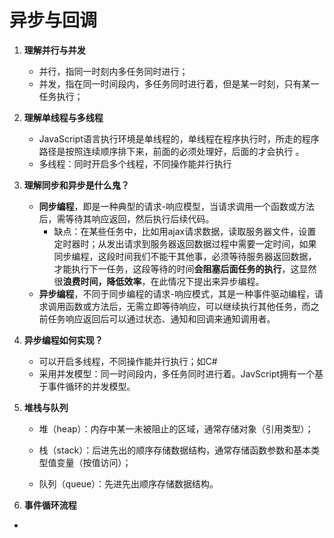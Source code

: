 # 异步与回调

1. **理解并行与并发**

   - 并行，指同一时刻内多任务同时进行；
   - 并发，指在同一时间段内，多任务同时进行着，但是某一时刻，只有某一任务执行；
2. **理解单线程与多线程** 

   - JavaScript语言执行环境是单线程的，单线程在程序执行时，所走的程序路径是按照连续顺序排下来，前面的必须处理好，后面的才会执行 。
   - 多线程：同时开启多个线程，不同操作能并行执行 
3. **理解同步和异步是什么鬼？**

   - **同步编程**，即是一种典型的请求-响应模型，当请求调用一个函数或方法后，需等待其响应返回，然后执行后续代码。
     - 缺点：在某些任务中，比如用ajax请求数据，读取服务器文件，设置定时器时；从发出请求到服务器返回数据过程中需要一定时间，如果同步编程，这段时间我们不能干其他事，必须等待服务器返回数据，才能执行下一任务，这段等待的时间**会阻塞后面任务的执行**，这显然很**浪费时间，降低效率**，在此情况下提出来异步编程。
   -  **异步编程**，不同于同步编程的请求-响应模式，其是一种事件驱动编程，请求调用函数或方法后，无需立即等待响应，可以继续执行其他任务，而之前任务响应返回后可以通过状态、通知和回调来通知调用者。 
4. **异步编程如何实现？**

   - 可以开启多线程，不同操作能并行执行；如C# 
   - 采用并发模型：同一时间段内，多任务同时进行着。JavScript拥有一个基于事件循环的并发模型。 
5. **堆栈与队列**

   - 堆（heap）：内存中某一未被阻止的区域，通常存储对象（引用类型）；

   - 栈（stack）：后进先出的顺序存储数据结构，通常存储函数参数和基本类型值变量（按值访问）；

   - 队列（queue）：先进先出顺序存储数据结构。
6. **事件循环流程**
  -  	

